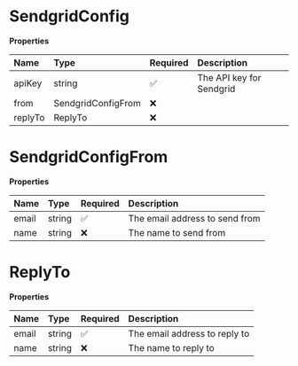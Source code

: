 # SendgridConfig

**Properties**

| Name    | Type               | Required | Description              |
| :------ | :----------------- | :------- | :----------------------- |
| apiKey  | string             | ✅       | The API key for Sendgrid |
| from    | SendgridConfigFrom | ❌       |                          |
| replyTo | ReplyTo            | ❌       |                          |

# SendgridConfigFrom

**Properties**

| Name  | Type   | Required | Description                    |
| :---- | :----- | :------- | :----------------------------- |
| email | string | ✅       | The email address to send from |
| name  | string | ❌       | The name to send from          |

# ReplyTo

**Properties**

| Name  | Type   | Required | Description                   |
| :---- | :----- | :------- | :---------------------------- |
| email | string | ✅       | The email address to reply to |
| name  | string | ❌       | The name to reply to          |

